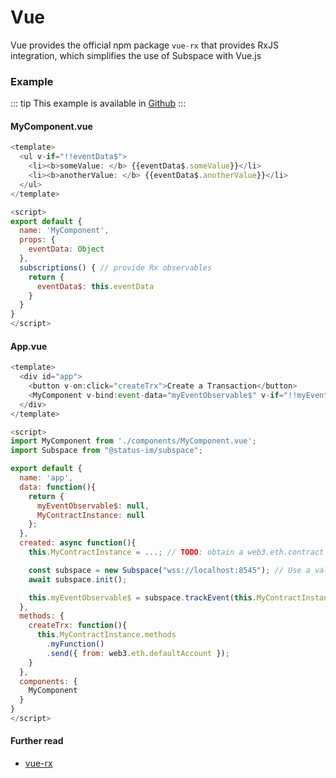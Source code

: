 # Vue
Vue provides the official npm package `vue-rx` that provides RxJS integration, which simplifies the use of Subspace with Vue.js

### Example

::: tip 
This example is available in [Github](https://github.com/embark-framework/subspace/tree/master/examples/vue)
:::


#### MyComponent.vue
```js
<template>
  <ul v-if="!!eventData$">
    <li><b>someValue: </b> {{eventData$.someValue}}</li>
    <li><b>anotherValue: </b> {{eventData$.anotherValue}}</li>
  </ul>
</template>

<script>
export default {
  name: 'MyComponent',
  props: {
    eventData: Object
  },
  subscriptions() { // provide Rx observables
    return {
      eventData$: this.eventData
    }
  }
}
</script>
```

#### App.vue
```js
<template>
  <div id="app">
    <button v-on:click="createTrx">Create a Transaction</button>
    <MyComponent v-bind:event-data="myEventObservable$" v-if="!!myEventObservable$" />
  </div>
</template>

<script>
import MyComponent from './components/MyComponent.vue';
import Subspace from "@status-im/subspace";

export default {
  name: 'app',
  data: function(){
    return {
      myEventObservable$: null,
      MyContractInstance: null
    };
  },
  created: async function(){
    this.MyContractInstance = ...; // TODO: obtain a web3.eth.contract instance

    const subspace = new Subspace("wss://localhost:8545"); // Use a valid websocket provider (geth, parity, infura...)
    await subspace.init();

    this.myEventObservable$ = subspace.trackEvent(this.MyContractInstance, "MyEvent", {filter: {}, fromBlock: 1 });
  }, 
  methods: {
    createTrx: function(){
      this.MyContractInstance.methods
        .myFunction()
        .send({ from: web3.eth.defaultAccount });
    }
  },
  components: {
    MyComponent
  }
}
</script>
```



#### Further read
- [vue-rx](https://www.npmjs.com/package/vue-rx)
